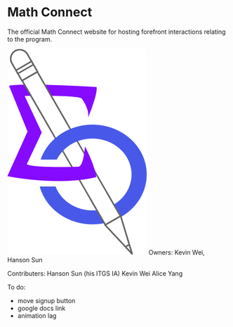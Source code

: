# Math Connect
The official Math Connect website for hosting forefront interactions relating to the program.

![Logo](/pictures/logo.svg)
Owners: Kevin Wei, Hanson Sun


Contributers:
Hanson Sun (his ITGS IA)
Kevin Wei
Alice Yang


To do:
- move signup button
- google docs link
- animation lag
